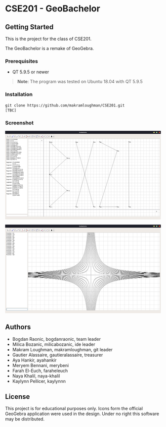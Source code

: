 # CSE201 - GeoBachelor

## Getting Started

This is the project for the class of CSE201.
 
The GeoBachelor is a remake of GeoGebra.

### Prerequisites

- QT 5.9.5 or newer

>**Note**: The program was tested on Ubuntu 18.04 with QT 5.9.5

### Installation

```
git clone https://github.com/makramloughman/CSE201.git
[TBC]
```

### Screenshot

![Preview](/GeoBachelor/images/bx21.png)

![Preview](/GeoBachelor/images/bx21(2).png)

## Authors

- Bogdan Raonic, bogdanraonic, team leader
- Milica Bozanic, milicabozanic, ide leader
- Makram Loughman, makramloughman, git leader
- Gautier Alassaire, gautieralassaire, treasurer 
- Aya Hankir, ayahankir
- Meryem Bennani, merybeni
- Farah El-Euch, faraheleuch
- Naya Khalil, naya-khalil
- Kaylynn Pellicer, kaylynnn

## License

This project is for educational purposes only. Icons form the official GeoGebra application were used in the design. Under no right this software may be distributed.
